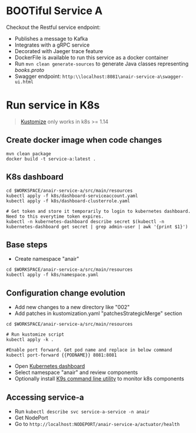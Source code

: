 # BOOTiful Service A
Checkout the Restful service  endpoint:
- Publishes a message to Kafka
- Integrates with a gRPC service
- Decorated with Jaeger trace feature
- DockerFile is available to run this service as a docker container
- Run `mvn clean generate-sources` to generate Java classes representing _books.proto_
- Swagger endpoint: `http:\\localhost:8081\anair-service-a\swagger-ui.html`

# Run service in K8s
> [Kustomize](https://github.com/kubernetes-sigs/kustomize) only works in k8s >= 1.14

## Create docker image when code changes
````shell script
mvn clean package
docker build -t service-a:latest .
````

## K8s dashboard
````shell script
cd $WORKSPACE/anair-service-a/src/main/resources
kubectl apply -f k8s/dashboard-serviceaccount.yaml
kubectl apply -f k8s/dashboard-clusterrole.yaml

# Get token and store it temporarily to login to kubernetes dashboard. Need to this everytime token expires.
kubectl -n kubernetes-dashboard describe secret $(kubectl -n kubernetes-dashboard get secret | grep admin-user | awk '{print $1}')
````

## Base steps
- Create namespace "anair"
````shell script
cd $WORKSPACE/anair-service-a/src/main/resources
kubectl apply -f k8s/namespace.yaml
````

## Configuration change evolution
- Add new changes to a new directory like "002"
- Add patches in kustomization.yaml "patchesStrategicMerge" section
````shell script
cd $WORKSPACE/anair-service-a/src/main/resources

# Run kustomize script
kubectl apply -k .

#Enable port forward. Get pod name and replace in below command
kubectl port-forward {{PODNAME}} 8081:8081
````
- Open [Kubernetes dashboard](http://localhost:8001/api/v1/namespaces/kubernetes-dashboard/services/https:kubernetes-dashboard:/proxy/)
- Select namespace "anair" and review components
- Optionally install [K9s command line utility](https://github.com/derailed/k9s) to monitor k8s components

## Accessing service-a
- Run `kubectl describe svc service-a-service -n anair`
- Get NodePort
- Go to `http://localhost:NODEPORT/anair-service-a/actuator/health`